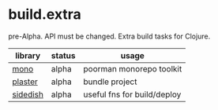 # build.extra

pre-Alpha. API must be changed. Extra build tasks for Clojure.

| library | status | usage                    |
|---------|--------------|--------------------------|
| [mono](mono)    | alpha  |poorman monorepo toolkit |
| [plaster](plaster)    | alpha  |bundle project|
| [sidedish](sidedish) | alpha | useful fns for build/deploy |

